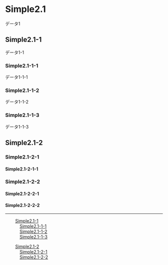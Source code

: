 <!-- test/data/simple2.md -->
# Simple2.1 <a id="SS_1"></a>
データ1

## Simple2.1-1 <a id="SS_1_1"></a>
データ1-1

### Simple2.1-1-1 <a id="SS_1_1_1"></a>
データ1-1-1

### Simple2.1-1-2 <a id="SS_1_1_2"></a>
データ1-1-2

### Simple2.1-1-3 <a id="SS_1_1_3"></a>
データ1-1-3

## Simple2.1-2 <a id="SS_1_2"></a>
### Simple2.1-2-1 <a id="SS_1_2_1"></a>
#### Simple2.1-2-1-1 <a id="SS_1_2_1_1"></a>
### Simple2.1-2-2 <a id="SS_1_2_2"></a>
#### Simple2.1-2-2-1 <a id="SS_1_2_2_1"></a>
#### Simple2.1-2-2-2 <a id="SS_1_2_2_2"></a>

---
&emsp;&emsp; [Simple2.1-1](simple_index_inject.md#SS_1_1)  
&emsp;&emsp;&emsp; [Simple2.1-1-1](simple_index_inject.md#SS_1_1_1)  
&emsp;&emsp;&emsp; [Simple2.1-1-2](simple_index_inject.md#SS_1_1_2)  
&emsp;&emsp;&emsp; [Simple2.1-1-3](simple_index_inject.md#SS_1_1_3)  

&emsp;&emsp; [Simple2.1-2](simple_index_inject.md#SS_1_2)  
&emsp;&emsp;&emsp; [Simple2.1-2-1](simple_index_inject.md#SS_1_2_1)  
&emsp;&emsp;&emsp; [Simple2.1-2-2](simple_index_inject.md#SS_1_2_2)  
  
  


